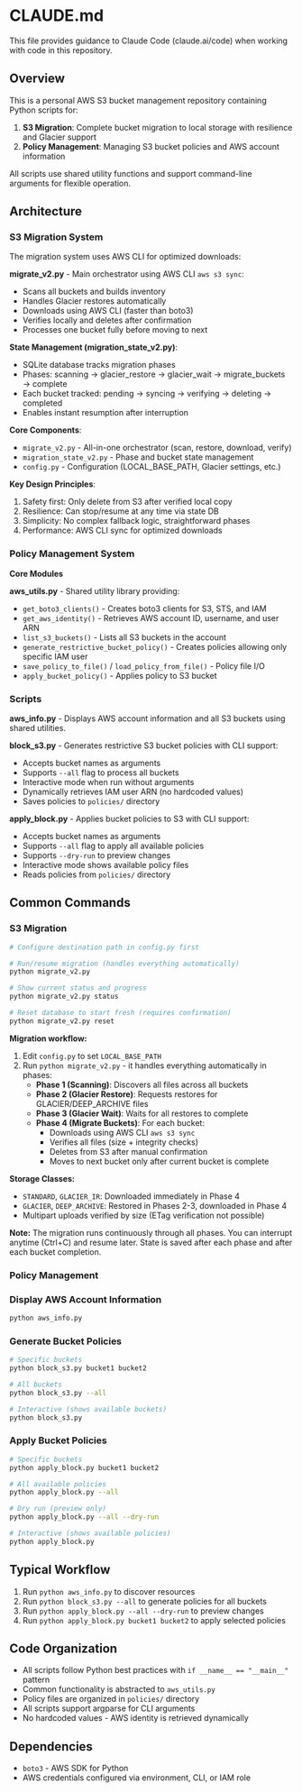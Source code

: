 # CLAUDE.md

This file provides guidance to Claude Code (claude.ai/code) when working with code in this repository.

## Overview

This is a personal AWS S3 bucket management repository containing Python scripts for:
1. **S3 Migration**: Complete bucket migration to local storage with resilience and Glacier support
2. **Policy Management**: Managing S3 bucket policies and AWS account information

All scripts use shared utility functions and support command-line arguments for flexible operation.

## Architecture

### S3 Migration System

The migration system uses AWS CLI for optimized downloads:

**migrate_v2.py** - Main orchestrator using AWS CLI `aws s3 sync`:
- Scans all buckets and builds inventory
- Handles Glacier restores automatically
- Downloads using AWS CLI (faster than boto3)
- Verifies locally and deletes after confirmation
- Processes one bucket fully before moving to next

**State Management (migration_state_v2.py)**:
- SQLite database tracks migration phases
- Phases: scanning → glacier_restore → glacier_wait → migrate_buckets → complete
- Each bucket tracked: pending → syncing → verifying → deleting → completed
- Enables instant resumption after interruption

**Core Components**:
- `migrate_v2.py` - All-in-one orchestrator (scan, restore, download, verify)
- `migration_state_v2.py` - Phase and bucket state management
- `config.py` - Configuration (LOCAL_BASE_PATH, Glacier settings, etc.)

**Key Design Principles**:
1. Safety first: Only delete from S3 after verified local copy
2. Resilience: Can stop/resume at any time via state DB
3. Simplicity: No complex fallback logic, straightforward phases
4. Performance: AWS CLI sync for optimized downloads

### Policy Management System

**Core Modules**

**aws_utils.py** - Shared utility library providing:
- `get_boto3_clients()` - Creates boto3 clients for S3, STS, and IAM
- `get_aws_identity()` - Retrieves AWS account ID, username, and user ARN
- `list_s3_buckets()` - Lists all S3 buckets in the account
- `generate_restrictive_bucket_policy()` - Creates policies allowing only specific IAM user
- `save_policy_to_file()` / `load_policy_from_file()` - Policy file I/O
- `apply_bucket_policy()` - Applies policy to S3 bucket

### Scripts

**aws_info.py** - Displays AWS account information and all S3 buckets using shared utilities.

**block_s3.py** - Generates restrictive S3 bucket policies with CLI support:
- Accepts bucket names as arguments
- Supports `--all` flag to process all buckets
- Interactive mode when run without arguments
- Dynamically retrieves IAM user ARN (no hardcoded values)
- Saves policies to `policies/` directory

**apply_block.py** - Applies bucket policies to S3 with CLI support:
- Accepts bucket names as arguments
- Supports `--all` flag to apply all available policies
- Supports `--dry-run` to preview changes
- Interactive mode shows available policy files
- Reads policies from `policies/` directory

## Common Commands

### S3 Migration

```bash
# Configure destination path in config.py first

# Run/resume migration (handles everything automatically)
python migrate_v2.py

# Show current status and progress
python migrate_v2.py status

# Reset database to start fresh (requires confirmation)
python migrate_v2.py reset
```

**Migration workflow:**
1. Edit `config.py` to set `LOCAL_BASE_PATH`
2. Run `python migrate_v2.py` - it handles everything automatically in phases:
   - **Phase 1 (Scanning)**: Discovers all files across all buckets
   - **Phase 2 (Glacier Restore)**: Requests restores for GLACIER/DEEP_ARCHIVE files
   - **Phase 3 (Glacier Wait)**: Waits for all restores to complete
   - **Phase 4 (Migrate Buckets)**: For each bucket:
     - Downloads using AWS CLI `aws s3 sync`
     - Verifies all files (size + integrity checks)
     - Deletes from S3 after manual confirmation
     - Moves to next bucket only after current bucket is complete

**Storage Classes:**
- `STANDARD`, `GLACIER_IR`: Downloaded immediately in Phase 4
- `GLACIER`, `DEEP_ARCHIVE`: Restored in Phases 2-3, downloaded in Phase 4
- Multipart uploads verified by size (ETag verification not possible)

**Note:** The migration runs continuously through all phases. You can interrupt anytime (Ctrl+C) and resume later. State is saved after each phase and after each bucket completion.

### Policy Management

### Display AWS Account Information
```bash
python aws_info.py
```

### Generate Bucket Policies
```bash
# Specific buckets
python block_s3.py bucket1 bucket2

# All buckets
python block_s3.py --all

# Interactive (shows available buckets)
python block_s3.py
```

### Apply Bucket Policies
```bash
# Specific buckets
python apply_block.py bucket1 bucket2

# All available policies
python apply_block.py --all

# Dry run (preview only)
python apply_block.py --all --dry-run

# Interactive (shows available policies)
python apply_block.py
```

## Typical Workflow

1. Run `python aws_info.py` to discover resources
2. Run `python block_s3.py --all` to generate policies for all buckets
3. Run `python apply_block.py --all --dry-run` to preview changes
4. Run `python apply_block.py bucket1 bucket2` to apply selected policies

## Code Organization

- All scripts follow Python best practices with `if __name__ == "__main__"` pattern
- Common functionality is abstracted to `aws_utils.py`
- Policy files are organized in `policies/` directory
- All scripts support argparse for CLI arguments
- No hardcoded values - AWS identity is retrieved dynamically

## Dependencies

- `boto3` - AWS SDK for Python
- AWS credentials configured via environment, CLI, or IAM role
